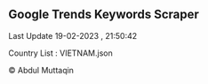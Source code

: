

## Google Trends Keywords Scraper 
 
Last Update 19-02-2023 , 21:50:42

Country List :
VIETNAM.json



© Abdul Muttaqin 

